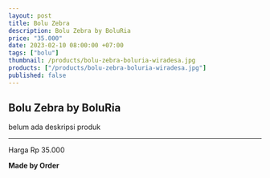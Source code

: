 ```yaml
---
layout: post
title: Bolu Zebra
description: Bolu Zebra by BoluRia
price: "35.000"
date: 2023-02-10 08:00:00 +07:00
tags: ["bolu"]
thumbnail: /products/bolu-zebra-boluria-wiradesa.jpg
products: ["/products/bolu-zebra-boluria-wiradesa.jpg"]
published: false
---
```


## Bolu Zebra by BoluRia ##

belum ada deskripsi produk

---

Harga Rp 35.000

**Made by Order**
